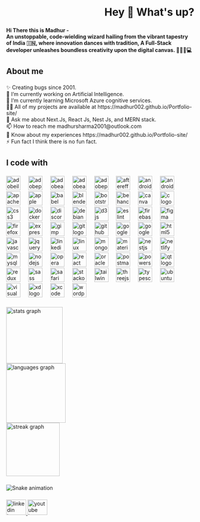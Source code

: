 <h1 align="right">Hey 👋 What's up?</h1>

###

<h4 align="left">Hi There this is Madhur -<br>An unstoppable, code-wielding wizard hailing from the vibrant tapestry of India 🇮🇳,  where innovation dances with tradition, A Full-Stack developer unleashes boundless creativity upon the digital canvas. 🧑🏻‍💻💻</h4>

###

<h2 align="left">About me</h2>

###

<p align="left">✨ Creating bugs since 2001.<br>🔭 I’m currently working on Artificial Intelligence.<br>🌱 I’m currently learning Microsoft Azure cognitive services.<br>👨‍💻 All of my projects are available at https://madhur002.github.io/Portfolio-site/<br>💬 Ask me about Next.Js, React Js, Nest Js, and MERN stack.<br>📫 How to reach me madhursharma2001@outlook.com<br>📄 Know about my experiences https://madhur002.github.io/Portfolio-site/<br>⚡ Fun fact I think there is no fun fact.</p>

###

<h2 align="left">I code with</h2>

###

<div align="left">
  <img src="https://cdn.simpleicons.org/adobeillustrator/FF9A00" height="38" alt="adobeillustrator logo"  />
  <img width="13" />
  <img src="https://cdn.simpleicons.org/adobephotoshop/31A8FF" height="38" alt="adobephotoshop logo"  />
  <img width="13" />
  <img src="https://cdn.simpleicons.org/adobeaftereffects/9999FF" height="38" alt="adobeaftereffects logo"  />
  <img width="13" />
  <img src="https://cdn.simpleicons.org/adobeaudition/9999FF" height="38" alt="adobeaudition logo"  />
  <img width="13" />
  <img src="https://cdn.simpleicons.org/adobepremierepro/9999FF" height="38" alt="adobepremierepro logo"  />
  <img width="13" />
  <img src="https://cdn.simpleicons.org/adobeaftereffects/9999FF" height="38" alt="aftereffects logo"  />
  <img width="13" />
  <img src="https://cdn.simpleicons.org/android/3DDC84" height="38" alt="android logo"  />
  <img width="13" />
  <img src="https://cdn.simpleicons.org/androidstudio/3DDC84" height="38" alt="androidstudio logo"  />
  <img width="13" />
  <img src="https://cdn.simpleicons.org/apache/D22128" height="38" alt="apache logo"  />
  <img width="13" />
  <img src="https://cdn.simpleicons.org/apple/000000" height="38" alt="apple logo"  />
  <img width="13" />
  <img src="https://cdn.simpleicons.org/babel/F9DC3E" height="38" alt="babel logo"  />
  <img width="13" />
  <img src="https://cdn.simpleicons.org/blender/F5792A" height="38" alt="blender logo"  />
  <img width="13" />
  <img src="https://cdn.simpleicons.org/bootstrap/7952B3" height="38" alt="bootstrap logo"  />
  <img width="13" />
  <img src="https://cdn.simpleicons.org/behance/1769FF" height="38" alt="behance logo"  />
  <img width="13" />
  <img src="https://cdn.simpleicons.org/canva/00C4CC" height="38" alt="canva logo"  />
  <img width="13" />
  <img src="https://cdn.simpleicons.org/c/A8B9CC" height="38" alt="c logo"  />
  <img width="13" />
  <img src="https://cdn.simpleicons.org/css3/1572B6" height="38" alt="css3 logo"  />
  <img width="13" />
  <img src="https://cdn.simpleicons.org/docker/2496ED" height="38" alt="docker logo"  />
  <img width="13" />
  <img src="https://cdn.simpleicons.org/discord/5865F2" height="38" alt="discord logo"  />
  <img width="13" />
  <img src="https://cdn.simpleicons.org/debian/A81D33" height="38" alt="debian logo"  />
  <img width="13" />
  <img src="https://cdn.simpleicons.org/d3dotjs/F9A03C" height="38" alt="d3js logo"  />
  <img width="13" />
  <img src="https://cdn.simpleicons.org/eslint/4B32C3" height="38" alt="eslint logo"  />
  <img width="13" />
  <img src="https://cdn.simpleicons.org/firebase/FFCA28" height="38" alt="firebase logo"  />
  <img width="13" />
  <img src="https://cdn.simpleicons.org/figma/F24E1E" height="38" alt="figma logo"  />
  <img width="13" />
  <img src="https://cdn.simpleicons.org/firefox/FF7139" height="38" alt="firefox logo"  />
  <img width="13" />
  <img src="https://cdn.simpleicons.org/express/000000" height="38" alt="express logo"  />
  <img width="13" />
  <img src="https://cdn.simpleicons.org/gimp/5C5543" height="38" alt="gimp logo"  />
  <img width="13" />
  <img src="https://cdn.simpleicons.org/git/F05032" height="38" alt="git logo"  />
  <img width="13" />
  <img src="https://cdn.simpleicons.org/github/181717" height="38" alt="github logo"  />
  <img width="13" />
  <img src="https://cdn.simpleicons.org/google/4285F4" height="38" alt="google logo"  />
  <img width="13" />
  <img src="https://cdn.simpleicons.org/googlecloud/4285F4" height="38" alt="googlecloud logo"  />
  <img width="13" />
  <img src="https://cdn.simpleicons.org/html5/E34F26" height="38" alt="html5 logo"  />
  <img width="13" />
  <img src="https://cdn.simpleicons.org/javascript/F7DF1E" height="38" alt="javascript logo"  />
  <img width="13" />
  <img src="https://cdn.simpleicons.org/jquery/0769AD" height="38" alt="jquery logo"  />
  <img width="13" />
  <img src="https://cdn.simpleicons.org/linkedin/0A66C2" height="38" alt="linkedin logo"  />
  <img width="13" />
  <img src="https://cdn.simpleicons.org/linux/FCC624" height="38" alt="linux logo"  />
  <img width="13" />
  <img src="https://cdn.simpleicons.org/mongodb/47A248" height="38" alt="mongodb logo"  />
  <img width="13" />
  <img src="https://cdn.simpleicons.org/mui/007FFF" height="38" alt="materialui logo"  />
  <img width="13" />
  <img src="https://cdn.simpleicons.org/nestjs/E0234E" height="38" alt="nestjs logo"  />
  <img width="13" />
  <img src="https://cdn.simpleicons.org/netlify/00C7B7" height="38" alt="netlify logo"  />
  <img width="13" />
  <img src="https://cdn.simpleicons.org/mysql/4479A1" height="38" alt="mysql logo"  />
  <img width="13" />
  <img src="https://cdn.simpleicons.org/nodedotjs/339933" height="38" alt="nodejs logo"  />
  <img width="13" />
  <img src="https://cdn.simpleicons.org/opera/FF1B2D" height="38" alt="opera logo"  />
  <img width="13" />
  <img src="https://cdn.simpleicons.org/react/61DAFB" height="38" alt="react logo"  />
  <img width="13" />
  <img src="https://cdn.simpleicons.org/oracle/F80000" height="38" alt="oracle logo"  />
  <img width="13" />
  <img src="https://cdn.simpleicons.org/postman/FF6C37" height="38" alt="postman logo"  />
  <img width="13" />
  <img src="https://cdn.simpleicons.org/powershell/5391FE" height="38" alt="powershell logo"  />
  <img width="13" />
  <img src="https://cdn.simpleicons.org/qt/41CD52" height="38" alt="qt logo"  />
  <img width="13" />
  <img src="https://cdn.simpleicons.org/redux/764ABC" height="38" alt="redux logo"  />
  <img width="13" />
  <img src="https://cdn.simpleicons.org/sass/CC6699" height="38" alt="sass logo"  />
  <img width="13" />
  <img src="https://cdn.simpleicons.org/safari/000000" height="38" alt="safari logo"  />
  <img width="13" />
  <img src="https://cdn.simpleicons.org/stackoverflow/F58025" height="38" alt="stackoverflow logo"  />
  <img width="13" />
  <img src="https://cdn.simpleicons.org/tailwindcss/06B6D4" height="38" alt="tailwindcss logo"  />
  <img width="13" />
  <img src="https://cdn.simpleicons.org/threedotjs/000000" height="38" alt="threejs logo"  />
  <img width="13" />
  <img src="https://cdn.simpleicons.org/typescript/3178C6" height="38" alt="typescript logo"  />
  <img width="13" />
  <img src="https://cdn.simpleicons.org/ubuntu/E95420" height="38" alt="ubuntu logo"  />
  <img width="13" />
  <img src="https://cdn.simpleicons.org/visualstudio/5C2D91" height="38" alt="visualstudio logo"  />
  <img width="13" />
  <img src="https://cdn.simpleicons.org/adobexd/FF61F6" height="38" alt="xd logo"  />
  <img width="13" />
  <img src="https://cdn.simpleicons.org/xcode/147EFB" height="38" alt="xcode logo"  />
  <img width="13" />
  <img src="https://cdn.simpleicons.org/wordpress/21759B" height="38" alt="wordpress logo"  />
</div>

###

<div align="left">
  <img src="https://github-readme-stats.vercel.app/api?username=Madhur002&hide_title=false&hide_rank=false&show_icons=true&include_all_commits=true&count_private=true&disable_animations=false&theme=great-gatsby&locale=en&hide_border=true&order=1" height="151" alt="stats graph"  /> <br/>
  <img src="https://github-readme-stats.vercel.app/api/top-langs?username=Madhur002&locale=en&hide_title=false&layout=compact&card_width=320&langs_count=5&theme=great-gatsby&hide_border=true&order=2" height="159" alt="languages graph"  /> <br/>
  <img src="https://streak-stats.demolab.com?user=Madhur002&locale=en&mode=daily&theme=great-gatsby&hide_border=true&border_radius=9&order=3" height="143" alt="streak graph"  />
</div>

###

<img src="https://raw.githubusercontent.com/Madhur002/Madhur002/output/snake.svg" alt="Snake animation" />

###

<div align="left">
  <a href="https://linkedin.com/in/madhur-s-bbb7b5200" target="_blank">
    <img src="https://raw.githubusercontent.com/maurodesouza/profile-readme-generator/master/src/assets/icons/social/linkedin/default.svg" width="53" height="41" alt="linkedin logo"  />
  </a>
  <img src="https://raw.githubusercontent.com/maurodesouza/profile-readme-generator/master/src/assets/icons/social/youtube/default.svg" width="53" height="41" alt="youtube logo"  />
</div>

###
